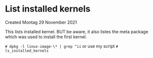 # List installed kernels
Created Montag 29 November 2021

This lists installed kernel. BUT be aware, it also listes the meta package which was used to install the first kernel.

``# dpkg -l linux-image-\* | grep ^ii``
or use my script
``# ls_installed_kernels``

